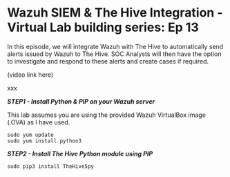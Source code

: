 # Wazuh SIEM & The Hive Integration - Virtual Lab building series: Ep 13

In this episode, we will integrate Wazuh with The Hive to automatically send alerts issued by Wazuh to The Hive. SOC Analysts will then have the option to investigate and respond to these alerts and create cases if required.

(video link here)<br>

xxx

***STEP1 - Install Python & PIP on your Wazuh server*** <br>

This lab assumes you are using the provided Wazuh VirtualBox image (.OVA) as I have used.

```
sudo yum update
sudo yum install python3
```
***STEP2 - Install The Hive Python module using PIP*** <br>

```
sudo pip3 install TheHive5py
```
